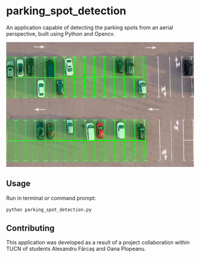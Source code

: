 # parking_spot_detection

An application capable of detecting the parking spots from an aerial perspective, built using Python and Opencv.

![Image description](https://raw.githubusercontent.com/farcasalex/parking_spot_detection/master/output.png)

## Usage
Run in terminal or command prompt:
```Python
python parking_spot_detection.py
```

## Contributing
This application was developed as a result of a project collaboration within TUCN of students Alexandru Fărcaș and Oana Plopeanu.
